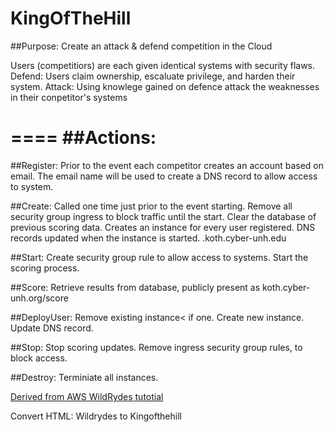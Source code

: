 # KingOfTheHill

##Purpose:
Create an attack & defend competition in the Cloud

Users (competitiors) are each given identical systems with security flaws.
Defend: Users claim ownership, escaluate privilege, and harden their system.
Attack: Using knowlege gained on defence attack the weaknesses in their conpetitor's systems

====
##Actions:
====
##Register:
Prior to the event each competitor creates an account based on email.
The email name will be used to create a DNS record to allow access to system.

##Create:
Called one time just prior to the event starting.
Remove all security group ingress to block traffic until the start. 
Clear the database of previous scoring data.
Creates an instance for every user registered.
DNS records updated when the instance is started.  <name>.koth.cyber-unh.edu

##Start:
Create security group rule to allow access to systems.
Start the scoring process.

##Score:
Retrieve results from database, publicly present as koth.cyber-unh.org/score

##DeployUser:
Remove existing instance< if one.
Create new instance.
Update DNS record.

##Stop:
Stop scoring updates.
Remove ingress security group rules, to block access.

##Destroy:
Terminiate all instances.

[Derived from AWS WildRydes tutotial](https://aws.amazon.com/getting-started/projects/build-serverless-web-app-lambda-apigateway-s3-dynamodb-cognito/)

Convert HTML: Wildrydes to Kingofthehill
